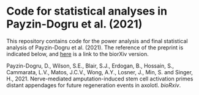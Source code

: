 # Code for statistical analyses in Payzin-Dogru et al. (2021)

This repository contains code for the power analysis and final statistical analysis of Payzin-Dogru et al. (2021). The reference of the preprint is indicated below, and [here](https://www.biorxiv.org/content/10.1101/2021.12.29.474455v1.abstract) is a link to the biorXiv version.

Payzin-Dogru, D., Wilson, S.E., Blair, S.J., Erdogan, B., Hossain, S., Cammarata, L.V., Matos, J.C.V., Wong, A.Y., Losner, J., Min, S. and Singer, H., 2021. Nerve-mediated amputation-induced stem cell activation primes distant appendages for future regeneration events in axolotl. _bioRxiv_.
